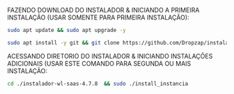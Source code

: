 FAZENDO DOWNLOAD DO INSTALADOR & INICIANDO A PRIMEIRA INSTALAÇÃO (USAR SOMENTE PARA PRIMEIRA INSTALAÇÃO):

```bash
sudo apt update && sudo apt upgrade -y
```


```bash
sudo apt install -y git && git clone https://github.com/Dropzap/instaladorda-Chatbot-5.4.2-nodes20 && sudo chmod -R 777 instalador-wl-saas-4.7.8 && cd instalador-wl-saas-4.7.8  && sudo ./install_primaria
```

ACESSANDO DIRETORIO DO INSTALADOR & INICIANDO INSTALAÇÕES ADICIONAIS (USAR ESTE COMANDO PARA SEGUNDA OU MAIS INSTALAÇÃO:
```bash
cd ./instalador-wl-saas-4.7.8  && sudo ./install_instancia
```


